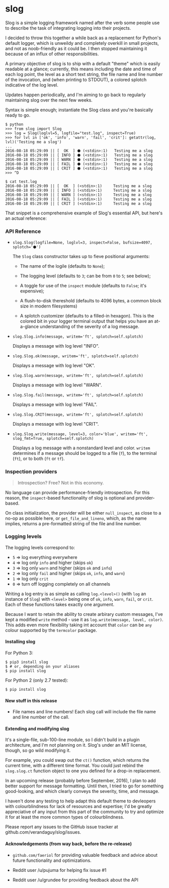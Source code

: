 # slog

Slog is a simple logging framework named after the verb some people use to
describe the task of integrating logging into their projects.

I decided to throw this together a while back as a replacement for Python's
default logger, which is unweildy and completely overkill in small projects, and
not as noob-friendly as it could be. I then stopped maintaining it because of an
influx of other responsibilities.

A primary objective of slog is to ship with a default "theme" which is easily
readable at a glance; currently, this means including the date and time of each
log point, the level as a short text string, the file name and line number of
the invocation, and (when printing to STDOUT), a colored splotch indicative of
the log level.

Updates happen periodically, and I'm aiming to go back to regularly maintaining
slog over the next few weeks.

Syntax is simple enough; instantiate the Slog class and you're basically
ready to go.

	$ python
    >>> from slog import Slog
    >>> log = Slog(loglvl=5, logfile="test.log", inspect=True)
    >>> for lvl in ['ok', 'info', 'warn', 'fail', 'crit']: getattr(log, lvl)('Testing me a slog')
    ...
    2016-08-18 05:29:09 || [  OK  ] ⬢ (<stdin>:1) 	Testing me a slog
    2016-08-18 05:29:09 || [ INFO ] ⬢ (<stdin>:1) 	Testing me a slog
    2016-08-18 05:29:09 || [ WARN ] ⬢ (<stdin>:1) 	Testing me a slog
    2016-08-18 05:29:09 || [ FAIL ] ⬢ (<stdin>:1) 	Testing me a slog
    2016-08-18 05:29:09 || [ CRIT ] ⬢ (<stdin>:1) 	Testing me a slog
    >>> ^D
	
    $ cat test.log
    2016-08-18 05:29:09 || [  OK  ] (<stdin>:1) 	Testing me a slog
    2016-08-18 05:29:09 || [ INFO ] (<stdin>:1) 	Testing me a slog
    2016-08-18 05:29:09 || [ WARN ] (<stdin>:1) 	Testing me a slog
    2016-08-18 05:29:09 || [ FAIL ] (<stdin>:1) 	Testing me a slog
    2016-08-18 05:29:09 || [ CRIT ] (<stdin>:1) 	Testing me a slog

That snippet is a comprehensive example of Slog's essential API, but here's an
actual reference:

### API Reference

- `slog.Slog(logfile=None, loglvl=3, inspect=False, bufsize=4097, splotch='⬢')`

  The `Slog` class constructor takes up to fieve positional arguments:
  - The name of the logile (defaults to `None`);
  
  - The logging level (defaults to `3`; can be from `0` to `5`; see below);
  
  - A toggle for use of the `inspect` module (defaults to `False`; it's expensive);

  - A flush-to-disk thereshold (defaults to 4096 bytes, a common block size in
  	modern filesystems)
  
  - A splotch customizer (defaults to a filled-in hexagon). This is the colored
  	bit in your logger terminal output that helps you have an at-a-glance
  	understanding of the severity of a log message.

- `slog.Slog.info(message, writem='ft', splotch=self.splotch)`
 
  Displays a message with log level "INFO".

- `slog.Slog.ok(message, writem='ft', splotch=self.splotch)`

  Displays a message with log level "OK".

- `slog.Slog.warn(message, writem='ft', splotch=self.splotch)`

  Displays a message with log level "WARN".

- `slog.Slog.fail(message, writem='ft', splotch=self.splotch)`

  Displays a message with log level "FAIL".

- `slog.Slog.CRIT(message, writem='ft', splotch=self.splotch)`

  Displays a message with log level "CRIT".

- `slog.Slog.write(message, level=3, color='blue', writem='ft', slog_fmt=True, splotch=self.splotch)`

  Displays a log message with a nonstandard level and color. `writem` determines
  if a message should be logged to a file (`f`), to the terminal (`ft`), or to
  both (`ft` or `tf`).

### Inspection providers

> Introspection? Free? Not in this economy.

No language can provide performance-friendly introspection. For this reason,
the `inspect`-based functionality of slog is optional and provider-based.

On class initialization, the provider will be either `null_inspect`, as close to
a no-op as possible here, or `get_file_and_lineno`, which, as the name implies,
returns a pre-formatted string of the file and line number.

### Logging levels

The logging levels correspond to:

-  `5` => log everything everywhere
-  `4` => log only `info` and higher (skips `ok`)
-  `3` => log only `warn` and higher (skips `ok` and `info`)
-  `2` => log only `fail` and higher (skips `ok`, `info`, and
   `warn`)
-  `1` => log only `crit`
-  `0` => turn off logging completely on all channels

Writing a log entry is as simple as calling `log.<level>()` (with
`log` an instance of `Slog`) with `<level>` being one of
`ok`, `info`, `warn`, `fail`, or `crit`. Each of these
functions takes exactly one argument.

Because I want to retain the ability to create arbirary custom messages,
I've kept a modified `write` method - use it as `log.write(message, level, color)`.
This adds even more flexibility taking int account that `color` can be `any` colour
supported by the `termcolor` package.

#### Installing slog

For Python 3:

    $ pip3 install slog
    $ # or, depending on your aliases
    $ pip install slog

For Python 2 (only 2.7 tested):

	$ pip install slog

#### New stuff in this release

- File names and line numbers! Each slog call will include the file name and
  line number of the call.

#### Extending and modifying slog

It's a single-file, sub-100-line module, so I didn't build in a plugin
architecture, and I'm not planning on it. Slog's under an MIT license, though,
so go wild modifying it.

For example, you could swap out the `ct()` function, which returns the current
time, with a different time format. You could just rebind the `slog.slog.ct`
function object to one you defined for a drop-in replacement.

In an upcoming release (probably before September, 2016), I plan to add better
support for message formatting. Until then, I tried to go for something
good-looking, and which clearly conveys the severity, time, and message.

I haven't done any testing to help adapt this default theme to devleopers with
colourblindness for lack of resources and expertise; I'd be greatly appreciative 
of any input from this part of the community to try and optimize it for at least 
the more common types of colourblindness.

Please report any issues to the GitHub issue tracker at
github.com/verandaguy/slog/issues.

#### Acknowledgements (from way back, before the re-release)

- `github.com/faeriol` for providing valuable feedback and advice about future
  functionality and optimizations.

-  Reddit user /u/pujuma for helping fix issue #1

-  Reddit user /u/grundee for providing feedback about the API
